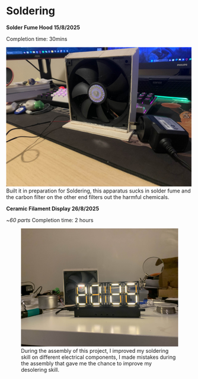 # Soldering 

**Solder Fume Hood 15/8/2025**

Completion time: 30mins

 <img src="Images/fumehood.jpg" alt="DIY Fume Hood" width="500">
Built it in preparation for Soldering, this apparatus sucks in solder fume and the carbon filter on the other end filters out the harmful chemicals.


**Ceramic Filament Display 26/8/2025**

~*60 parts* Completion time: 2 hours

<figure>
  <img src="Images/CFD.jpg" alt="A close-up shot of the ceramic filament display" width="500">
  <figcaption>During the assembly of this project, I improved my soldering skill on different electrical components, I made mistakes during the assembly that gave me the chance to improve my desolering skill.</figcaption>
</figure>
